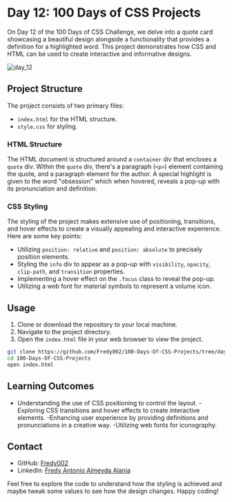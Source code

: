 # Day 12: 100 Days of CSS Projects

On Day 12 of the 100 Days of CSS Challenge, we delve into a quote card showcasing a beautiful design alongside a functionality that provides a definition for a highlighted word. This project demonstrates how CSS and HTML can be used to create interactive and informative designs.

![day_12](https://github.com/Fredy002/100-Days-Of-CSS-Projects/assets/104151778/304ce1e1-bd77-456c-94e9-10985dd60339)

## Project Structure

The project consists of two primary files:

- `index.html` for the HTML structure.
- `style.css` for styling.

### HTML Structure

The HTML document is structured around a `container` div that encloses a `quote` div. Within the `quote` div, there's a paragraph (`<p>`) element containing the quote, and a paragraph element for the author. A special highlight is given to the word "obsession" which when hovered, reveals a pop-up with its pronunciation and definition.

### CSS Styling

The styling of the project makes extensive use of positioning, transitions, and hover effects to create a visually appealing and interactive experience. Here are some key points:

- Utilizing `position: relative` and `position: absolute` to precisely position elements.
- Styling the `info` div to appear as a pop-up with `visibility`, `opacity`, `clip-path`, and `transition` properties.
- Implementing a hover effect on the `.focus` class to reveal the pop-up.
- Utilizing a web font for material symbols to represent a volume icon.

## Usage

1. Clone or download the repository to your local machine.
2. Navigate to the project directory.
3. Open the `index.html` file in your web browser to view the project.

```bash
git clone https://github.com/Fredy002/100-Days-Of-CSS-Projects/tree/day_11-20/day_12
cd 100-Days-Of-CSS-Projects
open index.html
```

## Learning Outcomes

- Understanding the use of CSS positioning to control the layout.
  -Exploring CSS transitions and hover effects to create interactive elements.
  -Enhancing user experience by providing definitions and pronunciations in a creative way.
  -Utilizing web fonts for iconography.

## Contact

- GitHub: [Fredy002](https://github.com/Fredy002)
- LinkedIn: [Fredy Antonio Almeyda Alania](https://www.linkedin.com/in/fredy-antonio-almeyda-alania/)

Feel free to explore the code to understand how the styling is achieved and maybe tweak some values to see how the design changes. Happy coding!
